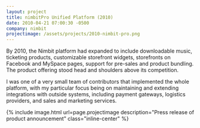 ```yaml
---
layout: project
title: nimbitPro Unified Platform (2010)
date: 2010-04-21 07:00:30 -0500
company: nimbit
projectimage: /assets/projects/2010-nimbit-pro.png
---
```

By 2010, the Nimbit platform had expanded to include downloadable music, ticketing products, customizable storefront widgets, storefronts on Facebook and MySpace pages, support for pre-sales and product bundling. The product offering stood head and shoulders above its competition.

I was one of a very small team of contributors that implemented the whole platform, with my particular focus being on maintaining and extending integrations with outside systems, including payment gateways, logistics providers, and sales and marketing services.

{% include image.html url=page.projectimage description="Press release of product announcement" class="inline-center" %}